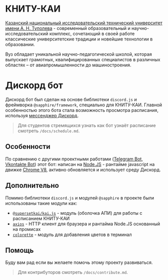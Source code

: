# КНИТУ-КАИ
[Казанский национальный исследовательский технический университет имени А. Н. Туполева](https://kai.ru/main) - современный образовательный и научно-исследовательский комплекс, сочетающий в своей работе классические университетские традиции и новейшие технологии в образовании.

Вуз обладает уникальной научно-педагогической школой, которая выпускает грамотных, квалифицированных специалистов в различных областях – от авиапромышленности до машиностроения.

# Дискорд бот

Дискорд бот был сделан на основе библиотеки `discord.js` и фреймворка `@sapphire/framework`, специально для КНИТУ-КАИ. Главной особенностью этого бота стала возможность просмотра расписания, используя [мессенджер Дискорд](https://ru.wikipedia.org/wiki/Discord).
> Для студентов стремящихся узнать как бот узнаёт расписание смотреть `/docs/schedule.md`.

## Особенности

По сравнению с другими проектными работами ([Telegram Bot](https://github.com/L11R/KnituKaiBot-telegram), [Vkontakte Bot](https://github.com/DobryninIlya/botkai)) этот бот: написан на [Node.JS](https://nodejs.org/ru/) - рантайме javascript на движке [Chrome V8](https://v8.dev/), активно обновляется и использует среду Дискорд.

## Дополнительно

Помимо библиотеки `discord.js` и модулей `@sapphire` в проекте были использованы такие модули как:
- [`@supersetkai/kai.js`](https://supersetkai.ru/projects/kai.js) - модуль (оболочка АПИ) для работы с расписанием КНИТУ-КАИ
- [`axios`](https://axios-http.com) - HTTP клиент для браузера и рантайма Node.JS основанный на промисах
- [`colorette`](https://github.com/jorgebucaran/colorette) - модуль для добавления цветов в терминал

## Помощь

Буду вам рад если вы желаете помочь этому проекту развиваться.
> Для контрибуторов смотреть `/docs/contribute.md`.